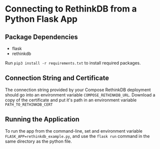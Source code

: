 # Connecting to RethinkDB from a Python Flask App

## Package Dependencies

* flask
* rethinkdb

Run `pip3 install -r requirements.txt` to install required packages.

## Connection String and Certificate

The connection string provided by your Compose RethinkDB deployment should go into an environment variable `COMPOSE_RETHINKDB_URL`.
Download a copy of the certificate and put it's path in an environment variable `PATH_TO_RETHINKDB_CERT`

## Running the Application

To run the app from the command-line, set and environment variable `FLASK_APP=rethinkdb_example.py`, and use the `flask run` command in the same directory as the python file.
